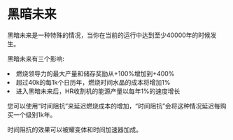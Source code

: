 # 黑暗未来

黑暗未来是一种特殊的情况，当你在当前的运行中达到至少40000年的时候发生。  

黑暗未来有三个影响:
<li>
燃烧领导力的最大产量和储存奖励从+100%增加到+400%
</li>
<li>
超过40k的每1k个日历年，燃烧时间水晶的成本将增加1%
</li>
<li>
进入黑暗未来后，HR收割机的能源产量以每年1%的速度增长
</li>

您可以使用“时间阻抗”来延迟燃烧成本的增加，“时间阻抗”会将这种情况延迟每购买一个级别1k年。

时间阻抗的效果可以被耀变体和时间加速器加成。
